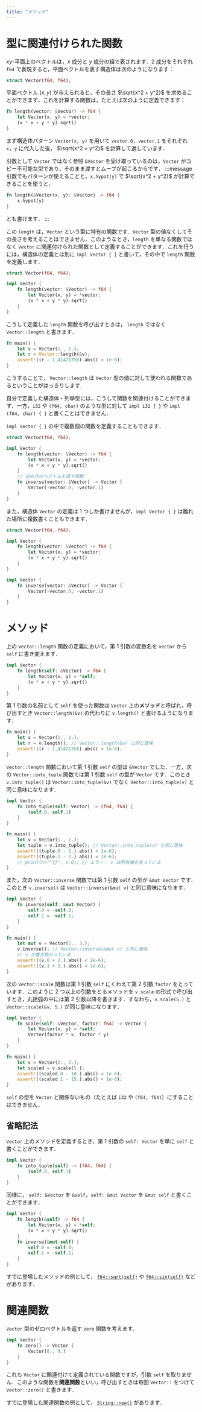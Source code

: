 ```yaml
---
title: "メソッド"
---
```


# 型に関連付けられた関数
$xy$-平面上のベクトルは，$x$ 成分と $y$ 成分の組で表されます．2 成分をそれぞれ `f64` で表現すると，平面ベクトルを表す構造体は次のようになります：
```rust
struct Vector(f64, f64);
```

平面ベクトル $(x, y)$ が与えられると，その長さ $\sqrt{x^2 + y^2}$ を求めることができます．これを計算する関数は，たとえば次のように定義できます：
```rust
fn length(vector: &Vector) -> f64 {
    let Vector(x, y) = *vector;
    (x * x + y * y).sqrt()
}
```
まず構造体パターン `Vector(x, y)` を用いて `vector.0`，`vector.1` をそれぞれ `x`，`y` に代入した後， $\sqrt{x^2 + y^2}$ を計算して返しています．

引数として `Vector` ではなく参照 `&Vector` を受け取っているのは，`Vector` がコピー不可能な型であり，そのまま渡すとムーブが起こるからです．
:::message
引数でもパターンが使えることと，`x.hypot(y)` で $\sqrt{x^2 + y^2}$ が計算できることを使うと，
```rust
fn length(&Vector(x, y): &Vector) -> f64 {
    x.hypot(y)
}
```
とも書けます．
:::

この `length` は，`Vector` という型に特有の関数です．`Vector` 型の値なくしてその長さを考えることはできません．このようなとき，`length` を単なる関数ではなく `Vector` に関連付けられた関数として定義することができます．これを行うには，構造体の定義とは別に `impl Vector { }` と書いて，その中で `length` 関数を定義します．
```rust
struct Vector(f64, f64);

impl Vector {
    fn length(vector: &Vector) -> f64 {
        let Vector(x, y) = *vector;
        (x * x + y * y).sqrt()
    }
}
```
こうして定義した `length` 関数を呼び出すときは， `length` ではなく `Vector::length` と書きます．
```rust
fn main() {
    let v = Vector(1., 1.);
    let r = Vector::length(&v);
    assert!((r - 1.41421356).abs() < 1e-6);
}
```
こうすることで， `Vector::length` は `Vector` 型の値に対して使われる関数であるということがはっきりします．

自分で定義した構造体・列挙型には，こうして関数を関連付けることができます．一方，`i32` や `(f64, char)` のような型に対して `impl i32 { }` や `impl (f64, char) { }` と書くことはできません．

`impl Vector { }` の中で複数個の関数を定義することもできます．
```rust
struct Vector(f64, f64);

impl Vector {
    fn length(vector: &Vector) -> f64 {
        let Vector(x, y) = *vector;
        (x * x + y * y).sqrt()
    }
    // 逆向きのベクトルを返す関数
    fn inverse(vector: &Vector) -> Vector {
        Vector(-vector.0, -vector.1)
    }
}
```
また，構造体 `Vector` の定義は 1 つしか書けませんが，`impl Vector { }` は離れた場所に複数書くこともできます．
```rust
struct Vector(f64, f64);

impl Vector {
    fn length(vector: &Vector) -> f64 {
        let Vector(x, y) = *vector;
        (x * x + y * y).sqrt()
    }
}

impl Vector {
    fn inverse(vector: &Vector) -> Vector {
        Vector(-vector.0, -vector.1)
    }
}
```
# メソッド
上の `Vector::length` 関数の定義において，第 1 引数の変数名を `vector` から `self` に書き変えます．
```rust
impl Vector {
    fn length(self: &Vector) -> f64 {
        let Vector(x, y) = *self;
        (x * x + y * y).sqrt()
    }
}
```
第 1 引数の名前として `self` を使った関数は `Vector` 上の**メソッド**と呼ばれ，呼び出すとき `Vector::length(&v)` の代わりに `v.length()` と書けるようになります．
```rust
fn main() {
    let v = Vector(1., 1.);
    let r = v.length(); // Vector::length(&v) と同じ意味
    assert!((r - 1.41421356).abs() < 1e-6);
}
```

`Vector::length` 関数において第 1 引数 `self` の型は `&Vector` でした．一方，次の `Vector::into_tuple` 関数では第 1 引数 `self` の型が `Vector` です．このとき `v.into_tuple()` は `Vector::into_tuple(&v)` でなく `Vector::into_tuple(v)` と同じ意味になります．
```rust
impl Vector {
    fn into_tuple(self: Vector) -> (f64, f64) {
        (self.0, self.1)
    }
}

fn main() {
    let v = Vector(1., 2.);
    let tuple = v.into_tuple(); // Vector::into_tuple(v) と同じ意味
    assert!((tuple.0 - 1.).abs() < 1e-6);
    assert!((tuple.1 - 2.).abs() < 1e-6);
    // println!("{}", v.0); // エラー： v は所有権を失っている
}
```
また，次の `Vector::inverse` 関数では第 1 引数 `self` の型が `&mut Vector` です．このとき `v.inverse()` は `Vector::inverse(&mut v)` と同じ意味になります．
```rust
impl Vector {
    fn inverse(self: &mut Vector) {
        self.0 = -self.0;
        self.1 = -self.1;
    }
}

fn main() {
    let mut v = Vector(2., 3.);
    v.inverse(); // Vector::inverse(&mut v) と同じ意味
    // v が書き換わっている
    assert!((v.0 + 2.).abs() < 1e-6);
    assert!((v.1 + 3.).abs() < 1e-6);
}
```

次の `Vector::scale` 関数は第 1 引数 `self` にくわえて第 2 引数 `factor` をとっています．このように 2 つ以上の引数をとるメソッドを `v.scale` の形式で呼び出すとき，丸括弧の中には第 2 引数以降を書きます．すなわち，`v.scale(5.)` と `Vector::scale(&v, 5.)` が同じ意味になります．
```rust
impl Vector {
    fn scale(self: &Vector, factor: f64) -> Vector {
        let Vector(x, y) = *self;
        Vector(factor * x, factor * y)
    }
}

fn main() {
    let v = Vector(2., 3.);
    let scaled = v.scale(5.);
    assert!((scaled.0 - 10.).abs() < 1e-6);
    assert!((scaled.1 - 15.).abs() < 1e-6);
}
```

`self` の型を `Vector` と関係ないもの（たとえば `i32` や `(f64, f64)`）にすることはできません．

## 省略記法
`Vector` 上のメソッドを定義するとき，第 1 引数の `self: Vector` を単に `self` と書くことができます．

```rust
impl Vector {
    fn into_tuple(self) -> (f64, f64) {
        (self.0, self.1)
    }
}
```
同様に， `self: &Vector` を `&self`，`self: &mut Vector` を `&mut self` と書くことができます．
```rust
impl Vector {
    fn length(&self) -> f64 {
        let Vector(x, y) = *self;
        (x * x + y * y).sqrt()
    }
    fn inverse(&mut self) {
        self.0 = -self.0;
        self.1 = -self.1;
    }
}
```

すでに登場したメソッドの例として， [`f64::sqrt(self)`](https://doc.rust-lang.org/stable/std/primitive.f64.html#method.sqrt) や [`f64::sin(self)`](https://doc.rust-lang.org/stable/std/primitive.f64.html#method.sin) などがあります．
# 関連関数
`Vector` 型のゼロベクトルを返す `zero` 関数を考えます．
```rust
impl Vector {
    fn zero() -> Vector {
        Vector(0., 0.)
    }
}
```
これも `Vector` に関連付けて定義されている関数ですが，引数 `self` を取りません．このような関数を**関連関数**といい，呼び出すときは毎回 `Vector::` をつけて `Vector::zero()` と書きます．

すでに登場した関連関数の例として， [`String::new()`](https://doc.rust-lang.org/stable/std/string/struct.String.html#method.new) があります．